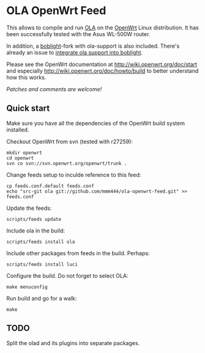 OLA OpenWrt Feed
================

This allows to compile and run [OLA](http://www.opendmx.net/index.php/Open_Lighting_Architecture)
on the [OpenWrt](https://openwrt.org/) Linux distribution. It has been successfully tested with the Asus WL-500W router.

In addition, a [boblight](https://code.google.com/p/boblight/)-fork with ola-support is also included. There's already an issue to [integrate ola support into boblight](https://code.google.com/p/boblight/issues/detail?id=9).

Please see the OpenWrt documentation at http://wiki.openwrt.org/doc/start and especially http://wiki.openwrt.org/doc/howto/build to better understand how this works.

_Patches and comments are welcome!_

Quick start
-----------

Make sure you have all the dependencies of the OpenWrt build system installed.

Checkout OpenWrt from svn (tested with r27259):

    mkdir openwrt
    cd openwrt
    svn co svn://svn.openwrt.org/openwrt/trunk .

Change feeds setup to inculde reference to this feed:

    cp feeds.conf.default feeds.conf
    echo "src-git ola git://github.com/mmm444/ola-openwrt-feed.git" >> feeds.conf

Update the feeds:

    scripts/feeds update

Include ola in the build:

    scripts/feeds install ola

Include other packages from feeds in the build. Perhaps:

    scripts/feeds install luci

Configure the build. Do not forget to select OLA:

    make menuconfig

Run build and go for a walk:

    make

TODO
----

Split the olad and its plugins into separate packages.
